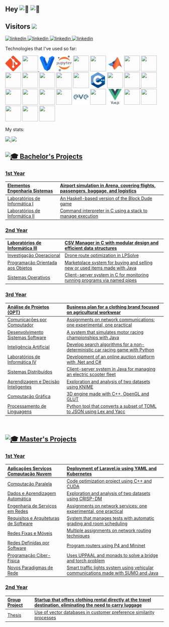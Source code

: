<h2>
  <picture>
    Hey
    <source srcset="https://fonts.gstatic.com/s/e/notoemoji/latest/1f918/512.webp" type="image/webp">
    <img src="https://fonts.gstatic.com/s/e/notoemoji/latest/1f918/512.gif" alt="🤘" width="32" height="32">
    <img src="https://fonts.gstatic.com/s/e/notoemoji/latest/1f918/512.gif" alt="🤘" width="32" height="32">
  </picture>
</h2>

## Visitors  <img src="https://komarev.com/ghpvc/?username=axcm19"/>

<a href="https://www.linkedin.com/in/afonso-marques-b25687314/" target="_blank">
<img src=https://img.shields.io/badge/linkedin-%231E77B5.svg?&style=flat-square&logo=linkedin&logoColor=white&color=1b91b5 alt=linkedin style="margin-bottom:15px;"/>
</a>

<a href="https://www.facebook.com/afonso.marques.5682" target="_blank">
<img src=https://img.shields.io/badge/facebook-%231877F2.svg?&style=flat-square&logo=facebook&logoColor=white&color=1877F2 alt=linkedin style="margin-bottom:15px;"/>
</a>

<a href="https://www.instagram.com/afonso_marques19/" target="_blank">
<img src=https://img.shields.io/badge/instagram-%23E4405F.svg?&style=flat-square&logo=instagram&logoColor=white&color=E4405F alt=linkedin style="margin-bottom:15px;"/>
</a>

<a href="https://open.spotify.com/user/21flekduzy2fyhoopc7ed2yay" target="_blank">
<img src=https://img.shields.io/badge/spotify-%231DB954.svg?&style=flat-square&logo=spotify&logoColor=white&color=1DB954 alt=linkedin style="margin-bottom:15px;"/>
</a>


<div>
Technologies that I've used so far:
  <p></p>
 
 
  <a href="https://git-scm.com/"><img height="50" width="50" src="https://github.com/devicons/devicon/blob/v2.15.1/icons/git/git-original.svg" /></a>   <!-- -------------------------------------------------------platforms tech------------------------------------------------------- -->
  <a href="https://www.latex-project.org/about/"><img height = 50 width = 50 src="https://cdn.jsdelivr.net/gh/devicons/devicon/icons/latex/latex-original.svg" /> </a>
  <a href="https://www.vagrantup.com/"><img height = 50 width = 50 src="https://github.com/devicons/devicon/blob/v2.15.1/icons/vagrant/vagrant-original.svg" /></a>
  <a href="https://jupyter.org/"><img height = 50 width = 50 src="https://github.com/devicons/devicon/blob/v2.15.1/icons/jupyter/jupyter-original-wordmark.svg" /></a>
  <a href="https://www.knime.com/"><img height = 50 width = 50 src="https://forum-cdn.knime.com/uploads/default/original/1X/ab3ccf34482a0329361734a18199390177204f15.png" /></a>
  <a href="https://www.visual-paradigm.com/"><img height = 50 width = 50 src="https://cdn-images.visual-paradigm.com/features/vp-logo.png" /></a>
  <a href="https://www.mathworks.com/products/matlab.html"><img height = 50 width = 50 src="https://github.com/devicons/devicon/blob/v2.15.1/icons/matlab/matlab-original.svg" /></a>
  <a href="https://www.virtualbox.org/"><img height = 50 width = 50 src="https://external-content.duckduckgo.com/ip3/www.virtualbox.org.ico" /></a>
  <a href="https://www.docker.com/why-docker/"><img height = 50 width = 50 src="https://cdn4.iconfinder.com/data/icons/logos-and-brands/512/97_Docker_logo_logos-512.png" /></a>
  <a href="https://kubernetes.io/"><img height = 50 width = 50 src="https://upload.wikimedia.org/wikipedia/commons/3/39/Kubernetes_logo_without_workmark.svg" /></a>
  <a href="https://conda.org/"><img height = 50 width = 50 src="https://avatars.githubusercontent.com/u/6392739?s=200&v=4" /></a>
  <a href="https://www.java.com/en/"><img height = 50 width = 50 src="https://cdn.jsdelivr.net/gh/devicons/devicon/icons/java/java-original.svg" /></a> <!-- -------------------------------------------------------coding tech------------------------------------------------------- -->
  <a href="https://www.python.org/"><img height = 50 width = 50 src="https://cdn.jsdelivr.net/gh/devicons/devicon/icons/python/python-original.svg" /></a>
  <a href="https://en.wikipedia.org/wiki/C_(programming_language)"><img height = 50 width = 50 src="https://cdn.jsdelivr.net/gh/devicons/devicon/icons/c/c-original.svg" /></a>
  <a href="https://en.wikipedia.org/wiki/C%2B%2B"><img height = 50 width = 50 src="https://github.com/devicons/devicon/blob/v2.15.1/icons/cplusplus/cplusplus-original.svg" /></a>
  <a href="https://en.wikipedia.org/wiki/C_Sharp_(programming_language)"><img height = 50 width = 50 src="https://cdn.jsdelivr.net/gh/devicons/devicon/icons/csharp/csharp-original.svg" /></a>
  <a href="https://www.haskell.org/"><img height = 50 width = 50 src="https://cdn.jsdelivr.net/gh/devicons/devicon/icons/haskell/haskell-original.svg" /> </a>
  <a href="https://yaml.com/"><img height = 50 width = 50 src="https://upload.wikimedia.org/wikipedia/commons/6/63/YAML_logo_in_SVG_format.svg" /> </a>
  <a href="https://dotnet.microsoft.com/en-us/"><img height = 50 width = 50 src="https://d1yjjnpx0p53s8.cloudfront.net/styles/logo-thumbnail/s3/072015/ms-.net-framework.jpg?itok=_sHbgY_h" /></a>
  <a href="https://dotnet.microsoft.com/en-us/apps/aspnet/web-apps/blazor"><img height = 50 width = 50 src="https://devblogs.microsoft.com/dotnet/wp-content/uploads/sites/16/2019/04/BrandBlazor_nohalo_1000x.png" /></a>
  <a href="https://p4.org/"><img height = 50 width = 50 src="https://p4.org/wp-content/uploads/2021/05/Group-81.png" /></a>
  <a href="https://mininet.org/"><img height = 50 width = 50 src="https://www.linuxfoundation.jp/wp-content/uploads/2018/05/MININET.png" /></a>
  <a href="https://www.eve-ng.net/"><img height = 50 width = 50 src="https://github.com/axcm19/axcm19/blob/main/logo-eve.png?raw=true" /></a>
  <a href="https://uppaal.org/"><img height = 50 width = 50 src="https://avatars.githubusercontent.com/u/71254210?s=200&v=4" /></a>
  <a href="https://vuejs.org/"><img height = 50 width = 50 src="https://github.com/axcm19/axcm19/blob/main/logo-vue.png?raw=true" /></a>
  <a href="https://www.mysql.com/"><img height = 50 width = 50 src="https://cdn.jsdelivr.net/gh/devicons/devicon/icons/mysql/mysql-original.svg" /></a>   <!-- -------------------------------------------------------database tech------------------------------------------------------- -->
  <a href="https://www.microsoft.com/en-us/sql-server/sql-server-downloads"><img height = 50 width = 50 src="https://cdn.freebiesupply.com/logos/large/2x/microsoft-sql-server-logo-svg-vector.svg" /></a>
  <a href="https://www.gimp.org/"><img height = 50 width = 50 src="https://www.gimp.org/images/frontpage/wilber-big.png" /></a>   <!-- -------------------------------------------------------image tech------------------------------------------------------- -->
  <a href="https://www.adobe.com/products/photoshop.html"><img height = 50 width = 50 src="https://www.adobe.com/content/dam/shared/images/product-icons/svg/photoshop.svg" /></a>
  <a href="https://pencil.evolus.vn/"><img height = 50 width = 50 src="https://external-content.duckduckgo.com/iu/?u=https%3A%2F%2Fcdn2.portableapps.com%2FPencilProjectPortable_128.png&f=1&nofb=1&ipt=f3bd2fdf198d5d6c89ec53293587eda11c9d80c8877934fdd2e761dca0368bdd" /></a>


 <div>
  My stats:
  <p></p>
  <a href="https://github.com/axcm19">
  <img height="180em" src="https://github-readme-stats.vercel.app/api?username=axcm19&count_private=true&show_icons=true&theme=dracula&hide=contribs&hide_border=true"/>
  <img height="180em" src="https://github-readme-stats.vercel.app/api/top-langs/?username=axcm19&layout=compact&langs_count=7&theme=dracula"/>
</div>
  <div> 


<h2>
  <picture>
    <source srcset="https://fonts.gstatic.com/s/e/notoemoji/latest/1f393/512.webp" type="image/webp">
    <img src="https://fonts.gstatic.com/s/e/notoemoji/latest/1f393/512.gif" alt="🎓" width="32" height="32">
  </picture>
  Bachelor's Projects
</h2>

### 1st Year

| [Elementos Engenharia Sistemas](https://github.com/axcm19/EES-2021) | Airport simulation in Arena, covering flights, passengers, baggage, and logistics |
| :--- | :--- |
| [Laboratórios de Informática I](https://github.com/axcm19/LI1-2122) | An Haskell-based version of the Block Dude game |
| [Laboratórios de Informática II](https://github.com/Maia-lm-21/EIPL2G07) | Command interpreter in C using a stack to manage execution |

### 2nd Year

| [Laboratórios de Informática III](https://github.com/axcm19/LI3-2223) | CSV Manager in C with modular design and efficient data structures | 
| :--- | :--- |
| [Investigação Operacional](https://github.com/axcm19/IO-2122) | Drone route optimization in LPSolve |
| [Programação Orientada aos Objetos](https://github.com/axcm19/POO-2223) | Marketplace system for buying and selling new or used items made with Java |
| [Sistemas Operativos](https://github.com/axcm19/SO-2223) | Client-server system in C for monitoring running programs via named pipes |

### 3rd Year

| [Análise de Projetos (OPT)](https://github.com/axcm19/AP-2223) | Business plan for a clothing brand focused on agricultural workwear |
| :--- | :--- |
| [Comunicações por Computador](https://github.com/axcm19/CC-2324) | Assignments on network communications: one experimental, one practical |
| [Desenvolvimento Sistemas Software](https://github.com/axcm19/DSS-2223) | A system that simulates motor racing championships with Java |
| [Inteligência Artificial](https://github.com/axcm19/IA-2223) | Develop search algorithms for a non-deterministic car racing game with Python |
| [Laboratórios de Informática IV](https://github.com/axcm19/LI4-2324) | Development of an online auction platform with .Net and C# | 
| [Sistemas Distribuídos](https://github.com/axcm19/SD-2223) | Client-server system in Java for managing an electric scooter fleet |
| [Aprendizagem e Decisão Inteligentes](https://github.com/axcm19/ADI-2223) | Exploration and analysis of two datasets using KNIME |
| [Computação Gráfica](https://github.com/axcm19/CG-2223) | 3D engine made with C++, OpenGL and GLUT | 
| [Processamento de Linguagens](https://github.com/axcm19/PL-2223) | Python tool that converts a subset of TOML to JSON using Lex and Yacc |


<br>


<h2>
  <picture>
    <source srcset="https://fonts.gstatic.com/s/e/notoemoji/latest/1f393/512.webp" type="image/webp">
    <img src="https://fonts.gstatic.com/s/e/notoemoji/latest/1f393/512.gif" alt="🎓" width="32" height="32">
  </picture>
  Master's Projects
</h2>

### 1st Year

| [Aplicações Serviços Computação Nuvem](https://github.com/axcm19/ASCN-2324) | Deployment of Laravel.io using YAML and Kubernetes| 
| :--- | :--- |
| [Computação Paralela](https://github.com/axcm19/CP-2324) | Code optimization project using C++ and CUDA | 
| [Dados e Aprendizagem Automática](https://github.com/axcm19/DAA-2324) | Exploration and analysis of two datasets using CRISP-DM | 
| [Engenharia de Serviços em Redes](https://github.com/axcm19/ESR-2425) | Assignments on network services: one experimental, one practical | 
| [Requisitos e Arquiteturas de Software](https://github.com/axcm19/RAS-2324) | System that manages tests with automatic grading and room scheduling |
| [Redes Fixas e Móveis](https://github.com/axcm19/RFM-2324) | Multiple assignments on network routing techniques |
| [Redes Definidas por Software](https://github.com/axcm19/RDS-2324) | Program routers using P4 and Mininet| 
| [Programação Ciber-Física](https://github.com/axcm19/PCF-2324) | Uses UPPAAL and monads to solve a bridge and torch problem | 
| [Novos Paradigmas de Rede](https://github.com/axcm19/NPR-2324) | Smart traffic lights system using vehicular communications made with SUMO and Java | 

### 2nd Year

| Group Project | Startup that offers clothing rental directly at the travel destination, eliminating the need to carry luggage |
| :--- | :--- |
| Thesis | Use of vector databases in customer preference similarity processes |

<!--
**axcm19/axcm19** is a ✨ _special_ ✨ repository because its `README.md` (this file) appears on your GitHub profile.

Here are some ideas to get you started:

- 🔭 I’m currently working on ...
- 🌱 I’m currently learning ...
- 👯 I’m looking to collaborate on ...
- 🤔 I’m looking for help with ...
- 💬 Ask me about ...
- 📫 How to reach me: ...
- 😄 Pronouns: ...
- ⚡ Fun fact: ...
-->
